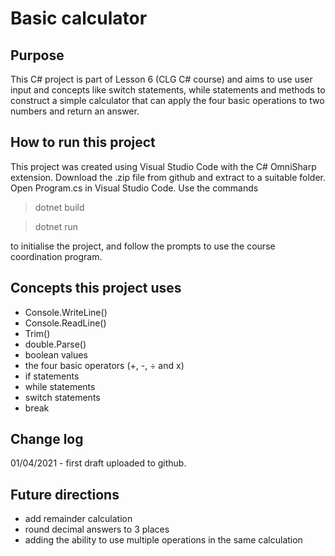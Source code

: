 # Basic calculator

## Purpose
This C# project is part of Lesson 6 (CLG C# course) and aims to use user input and concepts like switch statements, while statements and methods to construct a simple calculator that can apply the four basic operations to two numbers and return an answer.

## How to run this project
This project was created using Visual Studio Code with the C# OmniSharp extension. Download the .zip file from github and extract to a suitable folder. Open Program.cs in Visual Studio Code. Use the commands

> dotnet build

> dotnet run

to initialise the project, and follow the prompts to use the course coordination program.

## Concepts this project uses
- Console.WriteLine()
- Console.ReadLine()
- Trim()
- double.Parse()
- boolean values
- the four basic operators (+, -, ÷ and x)
- if statements
- while statements
- switch statements
- break


## Change log
01/04/2021 - first draft uploaded to github.

## Future directions
- add remainder calculation
- round decimal answers to 3 places
- adding the ability to use multiple operations in the same calculation

